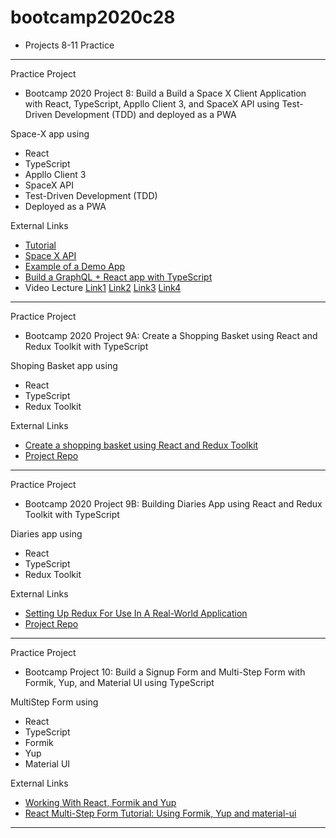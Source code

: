 # bootcamp2020c28

* Projects 8-11 Practice
---
Practice Project
* Bootcamp 2020 Project 8: Build a Build a Space X Client Application with React, TypeScript, Appllo Client 3, and SpaceX API using Test-Driven Development (TDD) and deployed as a PWA

Space-X app using
* React
* TypeScript
* Appllo Client 3
* SpaceX API
* Test-Driven Development (TDD)
* Deployed as a PWA

External Links
* [Tutorial](https://www.youtube.com/watch?v=7wzR4Ig5pTI&ab_channel=Fireship)
* [Space X API](http://api.spacex.land/graphql/)
* [Example of a Demo App](https://github.com/imranhsayed/graphql-react-app/blob/master/GraphQl-SpaceX-Demo.gif)
* [Build a GraphQL + React app with TypeScript](https://blog.logrocket.com/build-a-graphql-react-app-with-typescript/)
* Video Lecture [Link1](https://www.youtube.com/watch?v=gavh9cTxGWI&ab_channel=PanacloudServerlessSaaSTraining) [Link2](https://www.facebook.com/zeeshanhanif/videos/10224252222558107/) [Link3](https://www.youtube.com/watch?v=oVn0oXOdS58&ab_channel=PanacloudServerlessSaaSTraininginUrdu) [Link4](https://www.facebook.com/zeeshanhanif/videos/10224260317480475/)
---
Practice Project
* Bootcamp 2020 Project 9A: Create a Shopping Basket using React and Redux Toolkit with TypeScript

Shoping Basket app using
* React
* TypeScript
* Redux Toolkit

External Links
* [Create a shopping basket using React and Redux Toolkit](https://developerhandbook.com/stripe/create-shopping-basket-using-redux-toolkit/)
* [Project Repo](https://github.com/jpreecedev/shopping-basket-tutorial)
---
Practice Project
* Bootcamp 2020 Project 9B: Building Diaries App using React and Redux Toolkit with TypeScript

Diaries app using
* React
* TypeScript
* Redux Toolkit

External Links
* [Setting Up Redux For Use In A Real-World Application](https://www.smashingmagazine.com/2020/08/redux-real-world-application/)
* [Project Repo](https://github.com/zeeshanhanif/diaries-app-partial)
---
Practice Project
* Bootcamp Project 10: Build a Signup Form and Multi-Step Form with Formik, Yup, and Material UI using TypeScript

MultiStep Form using
* React
* TypeScript
* Formik
* Yup
* Material UI

External Links
* [Working With React, Formik and Yup](https://webomnizz.com/working-with-react-formik-and-yup/)
* [React Multi-Step Form Tutorial: Using Formik, Yup and material-ui](https://www.youtube.com/watch?v=l3NEC4McW3g&ab_channel=BrunoAntunes)
---
